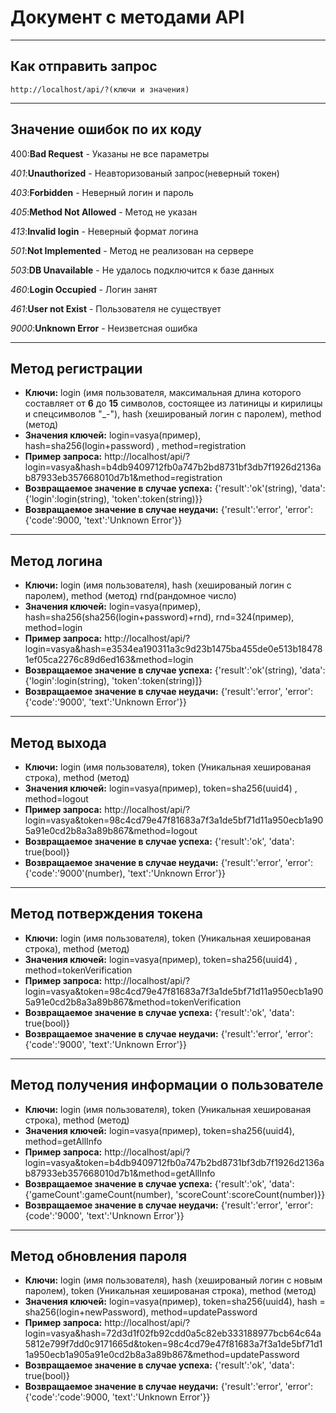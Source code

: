 # Документ с методами API
---
## Как отправить запрос
    http://localhost/api/?(ключи и значения)
---  
## Значение ошибок по их коду
400:**Bad Request** - Указаны не все параметры

*401*:**Unauthorized** - Неавторизованый запрос(неверный токен)

*403*:**Forbidden** - Неверный логин и пароль

*405*:**Method Not Allowed** - Метод не указан

*413*:**Invalid login** - Неверный формат логина

*501*:**Not Implemented** - Метод не реализован на сервере
        
*503*:**DB Unavailable** - Не удалось подключится к базе данных

*460*:**Login Occupied** - Логин занят

*461*:**User not Exist** - Пользователя не существует
        
*9000*:**Unknown Error** - Неизветсная ошибка


---
## Метод регистрации
* **Ключи:** login (имя пользователя, максимальная длина которого составляет от **6** до **15** символов, состоящее из латиницы и кирилицы и спецсимволов "_-"), hash (хешированый логин с паролем), method (метод)
* **Значения ключей:**  login=vasya(пример), hash=sha256(login+password) , method=registration
* **Пример запроса:** http://localhost/api/?login=vasya&hash=b4db9409712fb0a747b2bd8731bf3db7f1926d2136ab87933eb357668010d7b1&method=registration
* **Возвращаемое значение в случае успеха:** {'result':'ok'(string),
                'data':{'login':login(string), 'token':token(string)}}
* **Возвращаемое значение в случае неудачи:** {'result':'error',
                'error':{'code':9000, 'text':'Unknown Error'}}
---
## Метод логина
* **Ключи:** login (имя пользователя), hash (хешированый логин с паролем), method (метод) rnd(рандомное число)
* **Значения ключей:**  login=vasya(пример), hash=sha256(sha256(login+password)+rnd), rnd=324(пример), method=login
* **Пример запроса:** http://localhost/api/?login=vasya&hash=e3534ea190311a3c9d23b1475ba455de0e513b184781ef05ca2276c89d6ed163&method=login
* **Возвращаемое значение в случае успеха:** {'result':'ok'(string),
                'data':{'login':login(string), 'token':token(string)]}
* **Возвращаемое значение в случае неудачи:** {'result':'error',
                'error':{'code':'9000', 'text':'Unknown Error'}}
---
## Метод выхода
* **Ключи:** login (имя пользователя), token (Уникальная хешированая строка), method (метод)
* **Значения ключей:**  login=vasya(пример), token=sha256(uuid4) , method=logout
* **Пример запроса:** http://localhost/api/?login=vasya&token=98c4cd79e47f81683a7f3a1de5bf71d11a950ecb1a905a91e0cd2b8a3a89b867&method=logout
* **Возвращаемое значение в случае успеха:** {'result':'ok',
                'data': true(bool)}
* **Возвращаемое значение в случае неудачи:** {'result':'error',
                'error':{'code':'9000'(number), 'text':'Unknown Error'}}
---
## Метод потверждения токена
* **Ключи:** login (имя пользователя), token (Уникальная хешированая строка), method (метод)
* **Значения ключей:**  login=vasya(пример), token=sha256(uuid4) , method=tokenVerification
* **Пример запроса:** http://localhost/api/?login=vasya&token=98c4cd79e47f81683a7f3a1de5bf71d11a950ecb1a905a91e0cd2b8a3a89b867&method=tokenVerification
* **Возвращаемое значение в случае успеха:** {'result':'ok',
                'data': true(bool)}
* **Возвращаемое значение в случае неудачи:** {'result':'error',
                'error':{'code':'9000', 'text':'Unknown Error'}}
---
## Метод получения информации о пользователе
* **Ключи:** login (имя пользователя),  token (Уникальная хешированая строка), method (метод)
* **Значения ключей:**  login=vasya(пример), token=sha256(uuid4), method=getAllInfo
* **Пример запроса:** http://localhost/api/?login=vasya&token=b4db9409712fb0a747b2bd8731bf3db7f1926d2136ab87933eb357668010d7b1&method=getAllInfo
* **Возвращаемое значение в случае успеха:** {'result':'ok',
                'data':{'gameCount':gameCount(number), 'scoreCount':scoreCount(number)}}
* **Возвращаемое значение в случае неудачи:** {'result':'error',
                'error':{code':'9000', 'text':'Unknown Error'}}
---
## Метод обновления пароля
* **Ключи:** login (имя пользователя), hash (хешированый логин с  новым паролем), token (Уникальная хешированая строка), method (метод)
* **Значения ключей:**  login=vasya(пример), token=sha256(uuid4), hash = sha256(login+newPassword), method=updatePassword
* **Пример запроса:** http://localhost/api/?login=vasya&hash=72d3d1f02fb92cdd0a5c82eb333188977bcb64c64a5812e799f7dd0c9171665d&token=98c4cd79e47f81683a7f3a1de5bf71d11a950ecb1a905a91e0cd2b8a3a89b867&method=updatePassword
* **Возвращаемое значение в случае успеха:** {'result':'ok',
                'data': true(bool)}
* **Возвращаемое значение в случае неудачи:** {'result':'error',
                'error':{'code':'code':9000, 'text':'Unknown Error'}}